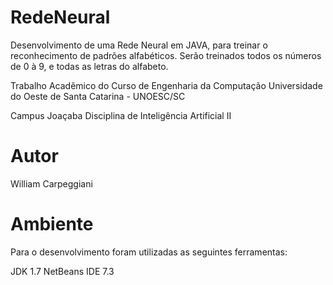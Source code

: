 RedeNeural
==========

Desenvolvimento de uma Rede Neural em JAVA, para treinar o reconhecimento de padrões alfabéticos.
Serão treinados todos os números de 0 à 9, e todas as letras do alfabeto.

Trabalho Acadêmico do Curso de Engenharia da Computação
Universidade do Oeste de Santa Catarina - UNOESC/SC

Campus Joaçaba
Disciplina de Inteligência Artificial II

Autor
==========

William Carpeggiani

Ambiente
==========

Para o desenvolvimento foram utilizadas as seguintes ferramentas:

JDK 1.7
NetBeans IDE 7.3

